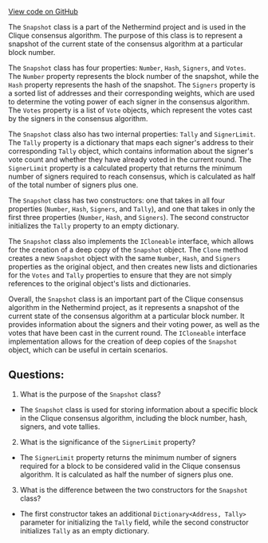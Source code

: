[View code on GitHub](https://github.com/nethermindeth/nethermind/Nethermind.Consensus.Clique/Snapshot.cs)

The `Snapshot` class is a part of the Nethermind project and is used in the Clique consensus algorithm. The purpose of this class is to represent a snapshot of the current state of the consensus algorithm at a particular block number. 

The `Snapshot` class has four properties: `Number`, `Hash`, `Signers`, and `Votes`. The `Number` property represents the block number of the snapshot, while the `Hash` property represents the hash of the snapshot. The `Signers` property is a sorted list of addresses and their corresponding weights, which are used to determine the voting power of each signer in the consensus algorithm. The `Votes` property is a list of `Vote` objects, which represent the votes cast by the signers in the consensus algorithm.

The `Snapshot` class also has two internal properties: `Tally` and `SignerLimit`. The `Tally` property is a dictionary that maps each signer's address to their corresponding `Tally` object, which contains information about the signer's vote count and whether they have already voted in the current round. The `SignerLimit` property is a calculated property that returns the minimum number of signers required to reach consensus, which is calculated as half of the total number of signers plus one.

The `Snapshot` class has two constructors: one that takes in all four properties (`Number`, `Hash`, `Signers`, and `Tally`), and one that takes in only the first three properties (`Number`, `Hash`, and `Signers`). The second constructor initializes the `Tally` property to an empty dictionary.

The `Snapshot` class also implements the `ICloneable` interface, which allows for the creation of a deep copy of the `Snapshot` object. The `Clone` method creates a new `Snapshot` object with the same `Number`, `Hash`, and `Signers` properties as the original object, and then creates new lists and dictionaries for the `Votes` and `Tally` properties to ensure that they are not simply references to the original object's lists and dictionaries.

Overall, the `Snapshot` class is an important part of the Clique consensus algorithm in the Nethermind project, as it represents a snapshot of the current state of the consensus algorithm at a particular block number. It provides information about the signers and their voting power, as well as the votes that have been cast in the current round. The `ICloneable` interface implementation allows for the creation of deep copies of the `Snapshot` object, which can be useful in certain scenarios.
## Questions: 
 1. What is the purpose of the `Snapshot` class?
- The `Snapshot` class is used for storing information about a specific block in the Clique consensus algorithm, including the block number, hash, signers, and vote tallies.

2. What is the significance of the `SignerLimit` property?
- The `SignerLimit` property returns the minimum number of signers required for a block to be considered valid in the Clique consensus algorithm. It is calculated as half the number of signers plus one.

3. What is the difference between the two constructors for the `Snapshot` class?
- The first constructor takes an additional `Dictionary<Address, Tally>` parameter for initializing the `Tally` field, while the second constructor initializes `Tally` as an empty dictionary.